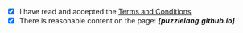 - [x] I have read and accepted the [Terms and Conditions](http://js.org/terms.html)
- [x] There is reasonable content on the page: ***[puzzlelang.github.io]***
